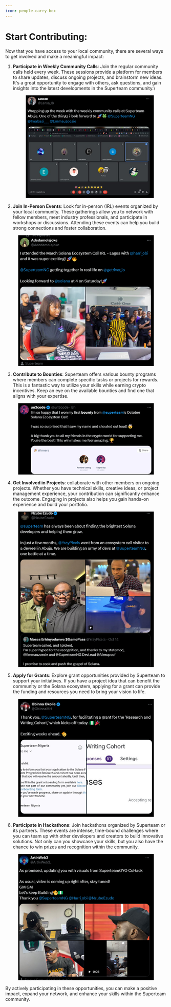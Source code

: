 ```yaml
---
icon: people-carry-box
---
```


# Start Contributing:

Now that you have access to your local community, there are several ways to get involved and make a meaningful impact:

1.  **Participate in Weekly Community Calls**: Join the regular community calls held every week. These sessions provide a platform for members to share updates, discuss ongoing projects, and brainstorm new ideas. It's a great opportunity to engage with others, ask questions, and gain insights into the latest developments in the Superteam community.\


    <figure><img src="../.gitbook/assets/image (14).png" alt=""><figcaption></figcaption></figure>
2. **Join In-Person Events**: Look for in-person (IRL) events organized by your local community. These gatherings allow you to network with fellow members, meet industry professionals, and participate in workshops or discussions. Attending these events can help you build strong connections and foster collaboration.

<figure><img src="../.gitbook/assets/image (15).png" alt=""><figcaption></figcaption></figure>

3. **Contribute to Bounties**: Superteam offers various bounty programs where members can complete specific tasks or projects for rewards. This is a fantastic way to utilize your skills while earning crypto incentives. Keep an eye on the available bounties and find one that aligns with your expertise.

<figure><img src="../.gitbook/assets/image (16).png" alt=""><figcaption></figcaption></figure>

4. **Get Involved in Projects**: collaborate with other members on ongoing projects. Whether you have technical skills, creative ideas, or project management experience, your contribution can significantly enhance the outcome. Engaging in projects also helps you gain hands-on experience and build your portfolio.

<figure><img src="../.gitbook/assets/image (2).png" alt=""><figcaption></figcaption></figure>

5. **Apply for Grants**: Explore grant opportunities provided by Superteam to support your initiatives. If you have a project idea that can benefit the community or the Solana ecosystem, applying for a grant can provide the funding and resources you need to bring your vision to life.

<figure><img src="../.gitbook/assets/image.png" alt=""><figcaption></figcaption></figure>

6. **Participate in Hackathons**: Join hackathons organized by Superteam or its partners. These events are intense, time-bound challenges where you can team up with other developers and creators to build innovative solutions. Not only can you showcase your skills, but you also have the chance to win prizes and recognition within the community.

<figure><img src="../.gitbook/assets/image (3).png" alt=""><figcaption></figcaption></figure>

By actively participating in these opportunities, you can make a positive impact, expand your network, and enhance your skills within the Superteam community.
